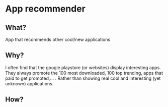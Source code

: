 # App recommender

## What?

App that recommends other cool/new applications

## Why?

I often find that the google playstore (or websites) display interesting apps. They always promote the 100 most downloaded, 100 top trending, apps that paid to get promoted,... . Rather than showing real cool and interesting (yet unknown) applications.

## How?

